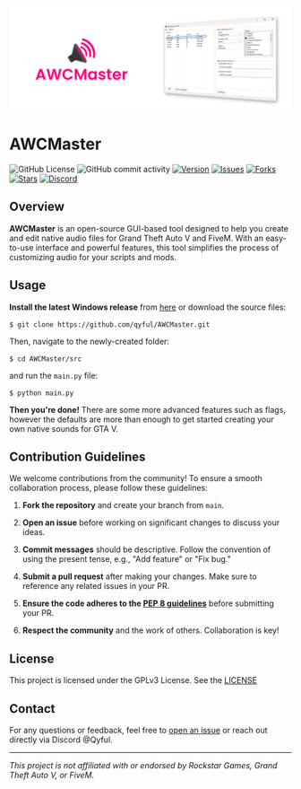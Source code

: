 ![alt text](gh_banner.png)

# AWCMaster

![GitHub License](https://img.shields.io/github/license/qyful/AWCMaster)
![GitHub commit activity](https://img.shields.io/github/commit-activity/w/qyful/awcmaster)
[![Version](https://img.shields.io/github/v/release/qyful/awcmaster)](https://github.com/qyful/awcmaster/releases)
[![Issues](https://img.shields.io/github/issues/qyful/awcmaster)](https://github.com/qyful/awcmaster/issues)
[![Forks](https://img.shields.io/github/forks/qyful/awcmaster)](https://github.com/qyful/awcmaster/network/members)
[![Stars](https://img.shields.io/github/stars/qyful/awcmaster)](https://github.com/qyful/awcmaster/stargazers)
[![Discord](https://dcbadge.limes.pink/api/server/https://discord.gg/yefSA3uzDz?style=flat)](https://discord.gg/yefSA3uzDz)

## Overview

**AWCMaster** is an open-source GUI-based tool designed to help you create and edit native audio files for Grand Theft Auto V and FiveM. With an easy-to-use interface and powerful features, this tool simplifies the process of customizing audio for your scripts and mods.

## Usage

**Install the latest Windows release** from [here](https://github.com/qyful/AWCMaster/releases/) or download the source files:

```console
$ git clone https://github.com/qyful/AWCMaster.git
```

Then, navigate to the newly-created folder:

```console
$ cd AWCMaster/src
```

and run the `main.py` file:

```console
$ python main.py
```

**Then you're done!** There are some more advanced features such as flags, however the defaults are more than enough to get started creating your own native sounds for GTA V.

## Contribution Guidelines

We welcome contributions from the community! To ensure a smooth collaboration process, please follow these guidelines:

1. **Fork the repository** and create your branch from `main`.

2. **Open an issue** before working on significant changes to discuss your ideas.

3. **Commit messages** should be descriptive. Follow the convention of using the present tense, e.g., "Add feature" or "Fix bug."

4. **Submit a pull request** after making your changes. Make sure to reference any related issues in your PR.

5. **Ensure the code adheres to the [PEP 8 guidelines](https://peps.python.org/pep-0008/)** before submitting your PR.

6. **Respect the community** and the work of others. Collaboration is key!

## License

This project is licensed under the GPLv3 License. See the [LICENSE](https://github.com/qyful/AWCMaster/blob/main/LICENSE)

## Contact

For any questions or feedback, feel free to [open an issue](https://github.com/qyful/awcmaster/issues) or reach out directly via Discord @Qyful.

---

*This project is not affiliated with or endorsed by Rockstar Games, Grand Theft Auto V, or FiveM.*